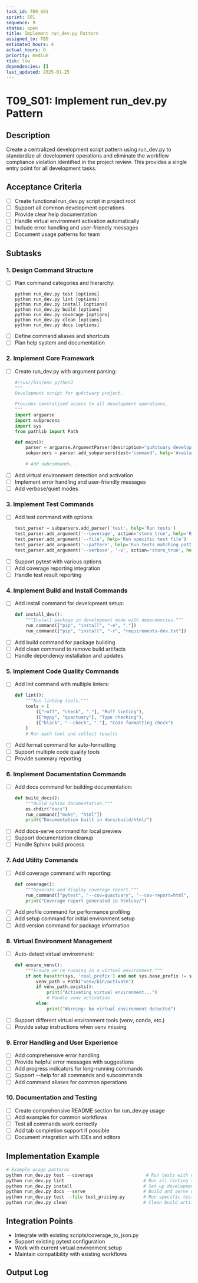 ```yaml
---
task_id: T09_S01
sprint: S01
sequence: 9
status: open
title: Implement run_dev.py Pattern
assigned_to: TBD
estimated_hours: 4
actual_hours: 0
priority: medium
risk: low
dependencies: []
last_updated: 2025-01-25
---
```


# T09_S01: Implement run_dev.py Pattern

## Description
Create a centralized development script pattern using run_dev.py to standardize all development operations and eliminate the workflow compliance violation identified in the project review. This provides a single entry point for all development tasks.

## Acceptance Criteria
- [ ] Create functional run_dev.py script in project root
- [ ] Support all common development operations
- [ ] Provide clear help documentation
- [ ] Handle virtual environment activation automatically
- [ ] Include error handling and user-friendly messages
- [ ] Document usage patterns for team

## Subtasks

### 1. Design Command Structure
- [ ] Plan command categories and hierarchy:
  ```
  python run_dev.py test [options]
  python run_dev.py lint [options]  
  python run_dev.py install [options]
  python run_dev.py build [options]
  python run_dev.py coverage [options]
  python run_dev.py clean [options]
  python run_dev.py docs [options]
  ```
- [ ] Define command aliases and shortcuts
- [ ] Plan help system and documentation

### 2. Implement Core Framework
- [ ] Create run_dev.py with argument parsing:
  ```python
  #!/usr/bin/env python3
  """
  Development script for quActuary project.
  
  Provides centralized access to all development operations.
  """
  import argparse
  import subprocess
  import sys
  from pathlib import Path
  
  def main():
      parser = argparse.ArgumentParser(description="quActuary development commands")
      subparsers = parser.add_subparsers(dest='command', help='Available commands')
      
      # Add subcommands...
  ```
- [ ] Add virtual environment detection and activation
- [ ] Implement error handling and user-friendly messages
- [ ] Add verbose/quiet modes

### 3. Implement Test Commands
- [ ] Add test command with options:
  ```python
  test_parser = subparsers.add_parser('test', help='Run tests')
  test_parser.add_argument('--coverage', action='store_true', help='Run with coverage')
  test_parser.add_argument('--file', help='Run specific test file')
  test_parser.add_argument('--pattern', help='Run tests matching pattern')
  test_parser.add_argument('--verbose', '-v', action='store_true', help='Verbose output')
  ```
- [ ] Support pytest with various options
- [ ] Add coverage reporting integration
- [ ] Handle test result reporting

### 4. Implement Build and Install Commands
- [ ] Add install command for development setup:
  ```python
  def install_dev():
      """Install package in development mode with dependencies."""
      run_command(["pip", "install", "-e", "."])
      run_command(["pip", "install", "-r", "requirements-dev.txt"])
  ```
- [ ] Add build command for package building
- [ ] Add clean command to remove build artifacts
- [ ] Handle dependency installation and updates

### 5. Implement Code Quality Commands
- [ ] Add lint command with multiple linters:
  ```python
  def lint():
      """Run linting tools."""
      tools = [
          (["ruff", "check", "."], "Ruff linting"),
          (["mypy", "quactuary"], "Type checking"),
          (["black", "--check", "."], "Code formatting check")
      ]
      # Run each tool and collect results
  ```
- [ ] Add format command for auto-formatting
- [ ] Support multiple code quality tools
- [ ] Provide summary reporting

### 6. Implement Documentation Commands
- [ ] Add docs command for building documentation:
  ```python
  def build_docs():
      """Build Sphinx documentation."""
      os.chdir("docs")
      run_command(["make", "html"])
      print("Documentation built in docs/build/html/")
  ```
- [ ] Add docs-serve command for local preview
- [ ] Support documentation cleanup
- [ ] Handle Sphinx build process

### 7. Add Utility Commands
- [ ] Add coverage command with reporting:
  ```python
  def coverage():
      """Generate and display coverage report."""
      run_command(["pytest", "--cov=quactuary", "--cov-report=html", "--cov-report=term"])
      print("Coverage report generated in htmlcov/")
  ```
- [ ] Add profile command for performance profiling
- [ ] Add setup command for initial environment setup
- [ ] Add version command for package information

### 8. Virtual Environment Management
- [ ] Auto-detect virtual environment:
  ```python
  def ensure_venv():
      """Ensure we're running in a virtual environment."""
      if not hasattr(sys, 'real_prefix') and not sys.base_prefix != sys.prefix:
          venv_path = Path("venv/bin/activate")
          if venv_path.exists():
              print("Activating virtual environment...")
              # Handle venv activation
          else:
              print("Warning: No virtual environment detected")
  ```
- [ ] Support different virtual environment tools (venv, conda, etc.)
- [ ] Provide setup instructions when venv missing

### 9. Error Handling and User Experience
- [ ] Add comprehensive error handling
- [ ] Provide helpful error messages with suggestions
- [ ] Add progress indicators for long-running commands
- [ ] Support --help for all commands and subcommands
- [ ] Add command aliases for common operations

### 10. Documentation and Testing
- [ ] Create comprehensive README section for run_dev.py usage
- [ ] Add examples for common workflows
- [ ] Test all commands work correctly
- [ ] Add tab completion support if possible
- [ ] Document integration with IDEs and editors

## Implementation Example
```python
# Example usage patterns
python run_dev.py test --coverage                    # Run tests with coverage
python run_dev.py lint                              # Run all linting tools
python run_dev.py install                           # Set up development environment
python run_dev.py docs --serve                      # Build and serve docs
python run_dev.py test --file test_pricing.py       # Run specific test file
python run_dev.py clean                             # Clean build artifacts
```

## Integration Points
- Integrate with existing scripts/coverage_to_json.py
- Support existing pytest configuration
- Work with current virtual environment setup
- Maintain compatibility with existing workflows

## Output Log
<!-- Add timestamped entries for each subtask completion -->